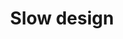 ---
layout: bookmark
title: Slow design
tags:
  - Bookmarks
  - Design
created: '2023-05-11T22:16:28.819Z'
link: https://design.family/
id: 571108289
excerpt: A call to slow down in a fast-moving world.
image: >-
  https://framerusercontent.com/modules/8Ucfyj9i9frHe420cLY1/OWL4Pyk1CL5w8rEGNiRR/assets/Rm4j4gBZ6NybSmE30DJTnK0Ac.jpg
---